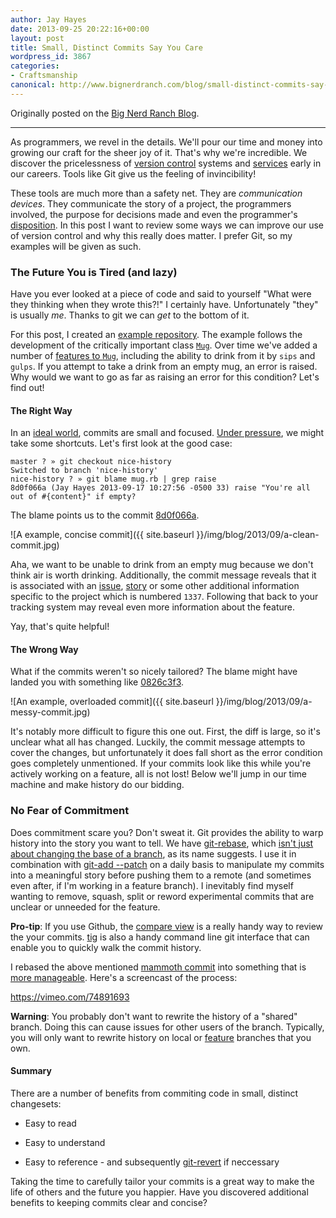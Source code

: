 ```yaml
---
author: Jay Hayes
date: 2013-09-25 20:22:16+00:00
layout: post
title: Small, Distinct Commits Say You Care
wordpress_id: 3867
categories:
- Craftsmanship
canonical: http://www.bignerdranch.com/blog/small-distinct-commits-say-you-care
---
```


Originally posted on the [Big Nerd Ranch Blog](http://www.bignerdranch.com/blog/small-distinct-commits-say-you-care).

---

As programmers, we revel in the details. We'll pour our time and money into growing our craft for the sheer joy of it. That's why we're incredible. We discover the pricelessness of [version control](http://en.wikipedia.org/wiki/Revision_control) systems and [services](https://github.com) early in our careers. Tools like Git give us the feeling of invincibility!

These tools are much more than a safety net. They are _communication devices_. They communicate the story of a project, the programmers involved, the purpose for decisions made and even the programmer's [disposition](http://whatthecommit.com). In this post I want to review some ways we can improve our use of version control and why this really does matter. I prefer Git, so my examples will be given as such.


### The Future You is Tired (and lazy)


Have you ever looked at a piece of code and said to yourself "What were they thinking when they wrote this?!" I certainly have. Unfortunately "they" is usually _me_. Thanks to git we can _get_ to the bottom of it.

For this post, I created an [example repository](https://github.com/iamvery/commits-blog). The example follows the development of the critically important class [`Mug`](https://github.com/iamvery/commits-blog/blob/a59e52e64faa15bb6ac5877cffe0b491920737d0/mug.rb). Over time we've added a number of [features to `Mug`](https://github.com/iamvery/commits-blog/blob/nice-history/mug.rb), including the ability to drink from it by `sips` and `gulps`. If you attempt to take a drink from an empty mug, an error is raised. Why would we want to go as far as raising an error for this condition? Let's find out!


#### The Right Way


In an [ideal world](https://github.com/iamvery/commits-blog/tree/nice-history), commits are small and focused. [Under pressure](https://github.com/iamvery/commits-blog/tree/ugly-diff), we might take some shortcuts. Let's first look at the good case:

~~~
master ? » git checkout nice-history
Switched to branch 'nice-history'
nice-history ? » git blame mug.rb | grep raise
8d0f066a (Jay Hayes 2013-09-17 10:27:56 -0500 33) raise "You're all out of #{content}" if empty?
~~~

The blame points us to the commit [8d0f066a](https://github.com/iamvery/commits-blog/commit/8d0f066a8798758a23b302f3f425f7d7e943891a).

![A example, concise commit]({{ site.baseurl }}/img/blog/2013/09/a-clean-commit.jpg)

Aha, we want to be unable to drink from an empty mug because we don't think air is worth drinking. Additionally, the commit message reveals that it is associated with an [issue](https://github.com/features/projects/issues), [story](https://www.pivotaltracker.com/help/gettingstarted) or some other additional information specific to the project which is numbered `1337`. Following that back to your tracking system may reveal even more information about the feature.

Yay, that's quite helpful!


#### The Wrong Way


What if the commits weren't so nicely tailored? The blame might have landed you with something like [0826c3f3](https://github.com/iamvery/commits-blog/commit/0826c3f3f993163ef64d169c3f2f5a7e60c4d82f).

![An example, overloaded commit]({{ site.baseurl }}/img/blog/2013/09/a-messy-commit.jpg)

It's notably more difficult to figure this one out. First, the diff is large, so it's unclear what all has changed. Luckily, the commit message attempts to cover the changes, but unfortunately it does fall short as the error condition goes completely unmentioned. If your commits look like this while you're actively working on a feature, all is not lost! Below we'll jump in our time machine and make history do our bidding.


### No Fear of Commitment


Does commitment scare you? Don't sweat it. Git provides the ability to warp history into the story you want to tell. We have [git-rebase](https://www.kernel.org/pub/software/scm/git/docs/git-rebase.html), which [isn't just about changing the base of a branch](http://git-scm.com/book/en/Git-Tools-Rewriting-History), as its name suggests. I use it in combination with [git-add --patch](https://www.kernel.org/pub/software/scm/git/docs/git-add.html) on a daily basis to manipulate my commits into a meaningful story before pushing them to a remote (and sometimes even after, if I'm working in a feature branch). I inevitably find myself wanting to remove, squash, split or reword experimental commits that are unclear or unneeded for the feature.

**Pro-tip**: If you use Github, the [compare view](https://github.com/blog/612-introducing-github-compare-view) is a really handy way to review the your commits. [tig](https://github.com/jonas/tig) is also a handy command line git interface that can enable you to quickly walk the commit history.

I rebased the above mentioned [mammoth commit](https://github.com/iamvery/commits-blog/commit/0826c3f3f993163ef64d169c3f2f5a7e60c4d82f) into something that is [more manageable](https://github.com/iamvery/commits-blog/compare/be67688...tidy-up). Here's a screencast of the process:

https://vimeo.com/74891693

**Warning**: You probably don't want to rewrite the history of a "shared" branch. Doing this can cause issues for other users of the branch. Typically, you will only want to rewrite history on local or [feature](http://martinfowler.com/bliki/FeatureBranch.html) branches that you own.


#### Summary


There are a number of benefits from commiting code in small, distinct changesets:



	
  * Easy to read

	
  * Easy to understand

	
  * Easy to reference - and subsequently [git-revert](https://www.kernel.org/pub/software/scm/git/docs/git-revert.html) if neccessary


Taking the time to carefully tailor your commits is a great way to make the life of others and the future you happier. Have you discovered additional benefits to keeping commits clear and concise?

